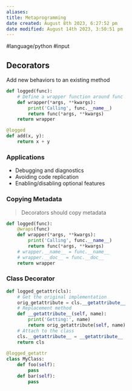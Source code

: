 ```yaml
---
aliases: 
title: Metaprogramming
date created: August 8th 2023, 6:27:52 pm
date modified: August 14th 2023, 3:50:51 pm
---
```


#language/python 
#input 

## Decorators
Add new behaviors to an existing method

```python
def logged(func):
	# Define a wrapper function around func
	def wrapper(*args, **kwargs):
		print('Calling', func.__name__)
		return func(*args, **kwargs)
	return wrapper
```

```python
@logged
def add(x, y):
	return x + y
```

### Applications
- Debugging and diagnostics
- Avoiding code replication
- Enabling/disabling optional features

### Copying Metadata
>Decorators should copy metadata

```python
def logged(func):
	@wraps(func)
	def wrapper(*args, **kwargs):
		print('Calling', func.__name__)
		return func(*args, **kwargs)
	# wrapper.__name__ = func.__name__
	# wrapper.__doc__ = func.__doc__
	return wrapper
```

### Class Decorator
```python
def logged_getattr(cls):
	# Get the original implementation
	orig_getattribute = cls.__getattribute__
	# Replacement method
	def __getattribute__(self, name):
		print('Getting:', name)
		return orig_getattribute(self, name)
	# Attach to the class
	cls.__getattribute__ = __getattribute__
	return cls
	
@logged_getattr
class MyClass:
	def foo(self):
		pass
	def bar(self):
		pass
```

